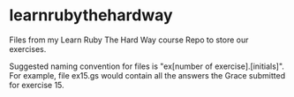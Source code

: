 # learnrubythehardway
Files from my Learn Ruby The Hard Way course
Repo to store our exercises. 

Suggested naming convention for files is "ex[number of exercise].[initials]". For example, file ex15.gs would contain all the answers the Grace submitted for exercise 15. 
